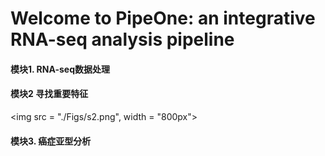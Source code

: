 # Welcome to PipeOne: an integrative RNA-seq analysis pipeline


#### 模块1. RNA-seq数据处理

#### 模块2 寻找重要特征
<img src = "./Figs/s2.png", width = "800px">


#### 模块3. 癌症亚型分析